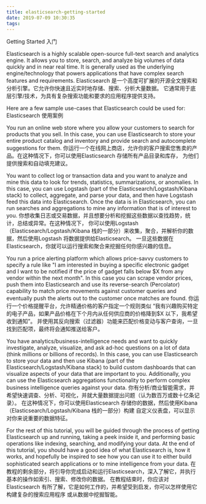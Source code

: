 ```yaml
---
title: elasticsearch-getting-started
date: 2019-07-09 10:30:35
tags:
---
```

Getting Started
入门

Elasticsearch is a highly scalable open-source full-text search and analytics engine. 
It allows you to store, search, and analyze big volumes of data quickly and in near real time. 
It is generally used as the underlying engine/technology 
that powers applications that have complex search features and requirements.
Elasticsearch 是一个高度可扩展的开源全文搜索和分析引擎。它允许你快速且近实时地存储、搜索、分析大量数据。
它通常用于底层引擎/技术，为具有复杂搜索功能和要求的应用程序提供支持。

Here are a few sample use-cases that Elasticsearch could be used for:
Elasticsearch 使用案例
<!-- more -->
You run an online web store where you allow your customers to search for products that you sell. 
In this case, you can use Elasticsearch to store your entire product catalog and inventory and 
provide search and autocomplete suggestions for them.
你运行一个在线网上商店，允许你的客户搜索您售卖的产品。在这种情况下，你可以使用Elasticsearch 存储所有产品目录和库存，
为他们提供搜索和自动填充建议。

You want to collect log or transaction data and you want to analyze and mine this data to look for trends, 
statistics, summarizations, or anomalies. 
In this case, you can use Logstash (part of the Elasticsearch/Logstash/Kibana stack) to collect, aggregate, 
and parse your data, and then have Logstash feed this data into Elasticsearch. 
Once the data is in Elasticsearch, you can run searches and aggregations to mine any information that is of interest to you.
你想收集日志或交易数据，并且想要分析和挖掘这些数据以查找趋势，统计，总结或异常。在这种情况下，
你可以使用Logstash（Elasticsearch/Logstash/Kibana 栈的一部分）来收集，聚合，并解析你的数据，然后使用Logstash 将数据提供给Elasticsearch。
一旦这些数据在Elasticsearch，你就可以运行搜索和聚合来挖掘任何你感兴趣的信息。

You run a price alerting platform which allows price-savvy customers to specify a rule 
like "I am interested in buying a specific electronic gadget 
and I want to be notified if the price of gadget falls below $X from any vendor within the next month". 
In this case you can scrape vendor prices, push them into Elasticsearch 
and use its reverse-search (Percolator) capability to match price movements against customer queries 
and eventually push the alerts out to the customer once matches are found.
你运行一个价格提醒平台，允许精通价格的客户指定一个规则类似
“我有兴趣购买特定的电子产品，如果产品价格在下个月内从任何供应商的价格降到$X 以下，我希望收到通知”。
并使用其反向搜索（过滤器）功能来匹配价格变动与客户查询，一旦找到匹配项，最终将会通知推送给客户。

You have analytics/business-intelligence needs and want to quickly investigate, analyze, visualize, 
and ask ad-hoc questions on a lot of data (think millions or billions of records). 
In this case, you can use Elasticsearch to store your data 
and then use Kibana (part of the Elasticsearch/Logstash/Kibana stack) to build custom dashboards 
that can visualize aspects of your data that are important to you. 
Additionally, you can use the Elasticsearch aggregations functionality 
to perform complex business intelligence queries against your data.
你有分析/商业智能需求，并希望快速调查、分析、可视化，并就大量数据提出问题（认为数百万或数十亿条记录）。
在这种情况下，你可以使用Elasticsearch 存储你的数据，然后使用Kibana（Elasticsearch/Logstash/Kibana 栈的一部分）构建
自定义仪表盘，可以显示对你来说重要的数据特征。

For the rest of this tutorial, you will be guided through the process of getting Elasticsearch up and running,
taking a peek inside it, and performing basic operations like indexing, searching, and modifying your data. 
At the end of this tutorial, you should have a good idea of what Elasticsearch is, 
how it works, and hopefully be inspired to see how you can use it 
to either build sophisticated search applications or to mine intelligence from your data.
在教程的剩余部分，将引导你完成启动和运行Elasticsearch，深入了解它，并执行基本的操作如索引、搜索、修改你的数据。
在教程结束时，你应该对Elasticsearch 有所了解，它是如何工作的，并希望受到启发，你可以怎样使用它构建复杂的搜索应用程序
或从数据中挖掘智能。

